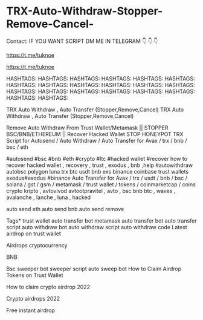 # TRX-Auto-Withdraw-Stopper-Remove-Cancel-
Contact: IF YOU WANT SCRIPT DM ME IN TELEGRAM 👇 👇 👇

https://t.me/tuknoe

https://t.me/tuknoe

HASHTAGS: HASHTAGS: HASHTAGS: HASHTAGS:
HASHTAGS: HASHTAGS: HASHTAGS: HASHTAGS:
HASHTAGS: HASHTAGS: HASHTAGS: HASHTAGS:
HASHTAGS: HASHTAGS: HASHTAGS: HASHTAGS:
HASHTAGS: HASHTAGS: HASHTAGS: HASHTAGS:



TRX Auto Withdraw , Auto Transfer (Stopper,Remove,Cancel) 
TRX Auto Withdraw , Auto Transfer (Stopper,Remove,Cancel) 






Remove Auto Withdraw From Trust Wallet/Metamask || STOPPER BSC/BNB/ETHEREUM || Recover Hacked Wallet STOP HONEYPOT TRX Script for Autosend / Auto Withdraw / Auto Transfer for Avax / trx / bnb / bsc / eth

#autosend #bsc #bnb #eth #crypto #ltc #hacked wallet #recover how to recover hacked wallet , recovery , trust , exodus , bnb ,help #autowithdraw autobsc polygon luna trx btc usdt bnb exs binance coinbase trust wallets exodus#exodus #binance Auto Transfer for Avax / trx / usdt / bnb / bsc / solana / gst / gsm / metamask / trust wallet / tokens / coinmarketcap / coins crypto kripto , avtovivod avtootpravitel , avto , bsc bnb btc , waves , avalanche , lanche , luna , hacked

auto send eth auto send bnb auto send remove

Tags* trust wallet auto transfer bot metamask auto transfer bot auto transfer script auto withdraw bot auto withdraw script auto withdraw code Latest airdrop on trust wallet

Airdrops cryptocurrency

BNB

Bsc sweeper bot sweeper script auto sweep bot How to Claim Airdrop Tokens on Trust Wallet

How to claim crypto airdrop 2022

Crypto airdrops 2022

Free instant airdrop
